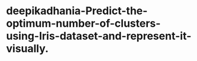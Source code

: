 # deepikadhania-Predict-the-optimum-number-of-clusters-using-Iris-dataset-and-represent-it-visually.